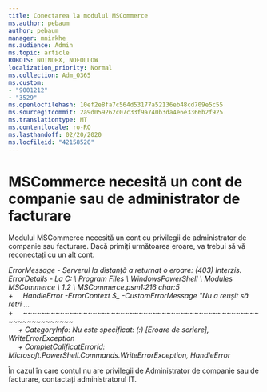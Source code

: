 ```yaml
---
title: Conectarea la modulul MSCommerce
ms.author: pebaum
author: pebaum
manager: mnirkhe
ms.audience: Admin
ms.topic: article
ROBOTS: NOINDEX, NOFOLLOW
localization_priority: Normal
ms.collection: Adm_O365
ms.custom:
- "9001212"
- "3529"
ms.openlocfilehash: 10ef2e8fa7c564d53177a52136eb48cd709e5c55
ms.sourcegitcommit: 2a9d059262c07c33f9a740b3da4e6e3366b2f925
ms.translationtype: MT
ms.contentlocale: ro-RO
ms.lasthandoff: 02/20/2020
ms.locfileid: "42158520"
---
```

# <a name="mscommerce-requires-a-company-or-billing-administrator-account"></a>MSCommerce necesită un cont de companie sau de administrator de facturare

Modulul MSCommerce necesită un cont cu privilegii de administrator de companie sau facturare. Dacă primiți următoarea eroare, va trebui să vă reconectați cu un alt cont.

*ErrorMessage - Serverul la distanță a returnat o eroare: (403) Interzis. ErrorDetails - La C: \\ Program Files \\ WindowsPowerShell \\ Modules MSCommerce \\ 1.2 \\ MSCommerce.psm1:216 char:5*<br>
*+&nbsp;&nbsp;&nbsp;&nbsp;&nbsp;HandleError -ErrorContext $_ -CustomErrorMessage "Nu a reușit să retri ...*<br>
\+&nbsp;&nbsp;&nbsp;&nbsp;&nbsp;~~~~~~~~~~~~~~~~~~~~~~~~~~~~~~~~~~~~~~~~~~~~~~~~~~~~~~~~~~~~~~~~~<br>
&nbsp;&nbsp;&nbsp;&nbsp;&nbsp;*+ CategoryInfo: Nu este specificat: (:) [Eroare de scriere], WriteErrorException*<br>
&nbsp;&nbsp;&nbsp;&nbsp;&nbsp;*+ CompletCalificatErrorId: Microsoft.PowerShell.Commands.WriteErrorException, HandleError*

În cazul în care contul nu are privilegii de Administrator de companie sau de facturare, contactați administratorul IT.
